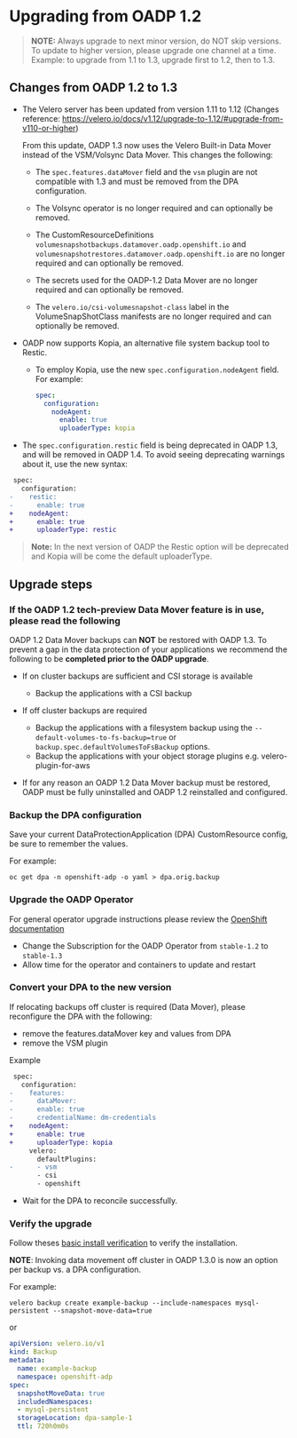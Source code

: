 # Upgrading from OADP 1.2

> **NOTE:** Always upgrade to next minor version, do NOT skip versions. To update to higher version, please upgrade one channel at a time. Example: to upgrade from 1.1 to 1.3, upgrade first to 1.2, then to 1.3.
## Changes from OADP 1.2 to 1.3

- The Velero server has been updated from version 1.11 to 1.12 (Changes reference: https://velero.io/docs/v1.12/upgrade-to-1.12/#upgrade-from-v110-or-higher)

    From this update, OADP 1.3 now uses the Velero Built-in Data Mover instead of the VSM/Volsync Data Mover. This changes the following:

    - The `spec.features.dataMover` field and the `vsm` plugin are not compatible with 1.3 and must be removed from the DPA configuration.

    - The Volsync operator is no longer required and can optionally be removed.

    - The CustomResourceDefinitions `volumesnapshotbackups.datamover.oadp.openshift.io` and `volumesnapshotrestores.datamover.oadp.openshift.io` are no longer required and can optionally be removed.

    - The secrets used for the OADP-1.2 Data Mover are no longer required and can optionally be removed.

    - The `velero.io/csi-volumesnapshot-class` label in the VolumeSnapShotClass manifests are no longer required and can optionally be removed.
    
- OADP now supports Kopia, an alternative file system backup tool to Restic.

    - To employ Kopia, use the new `spec.configuration.nodeAgent` field. For example:

        ```yaml
        spec:
          configuration:
            nodeAgent:
              enable: true
              uploaderType: kopia
        ```

- The `spec.configuration.restic` field is being deprecated in OADP 1.3, and will be removed in OADP 1.4. To avoid seeing deprecating warnings about it, use the new syntax:
```diff
 spec:
   configuration:
-    restic:
-      enable: true
+    nodeAgent:
+      enable: true
+      uploaderType: restic
```

> **Note:** In the next version of OADP the Restic option will be deprecated and Kopia will be come the default uploaderType.

## Upgrade steps

### If the OADP 1.2 tech-preview Data Mover feature is in use, please read the following

OADP 1.2 Data Mover backups can **NOT** be restored with OADP 1.3. To prevent a gap in the data protection of your applications we recommend the following to be **completed prior to the OADP upgrade**.

* If on cluster backups are sufficient and CSI storage is available
  * Backup the applications with a CSI backup

* If off cluster backups are required
  * Backup the applications with a filesystem backup using the `--default-volumes-to-fs-backup=true` or `backup.spec.defaultVolumesToFsBackup` options.
  * Backup the applications with your object storage  plugins e.g. velero-plugin-for-aws

* If for any reason an OADP 1.2 Data Mover backup must be restored, OADP must be fully uninstalled and OADP 1.2 reinstalled and configured.

### Backup the DPA configuration

Save your current DataProtectionApplication (DPA) CustomResource config, be sure to remember the values.

For example:
```
oc get dpa -n openshift-adp -o yaml > dpa.orig.backup 
```

### Upgrade the OADP Operator

For general operator upgrade instructions please review the [OpenShift documentation](https://docs.openshift.com/container-platform/4.13/operators/admin/olm-upgrading-operators.html)
* Change the Subscription for the OADP Operator from `stable-1.2` to `stable-1.3`
* Allow time for the operator and containers to update and restart

### Convert your DPA to the new version

If relocating backups off cluster is required (Data Mover), please reconfigure the DPA with the following:

* remove the features.dataMover key and values from DPA
* remove the VSM plugin 

Example
```diff
 spec:
   configuration:
-    features:
-      dataMover:
-      enable: true
-      credentialName: dm-credentials
+    nodeAgent:
+      enable: true
+      uploaderType: kopia
     velero:
       defaultPlugins:
-      - vsm
       - csi
       - openshift
```

* Wait for the DPA to reconcile successfully.

### Verify the upgrade 

Follow theses [basic install verification](../docs/install_olm.md#verify-install) to verify the installation.

**NOTE**: Invoking data movement off cluster in OADP 1.3.0 is now an option per backup vs. a DPA configuration.

For example:

```
velero backup create example-backup --include-namespaces mysql-persistent --snapshot-move-data=true
```
or
```yaml
apiVersion: velero.io/v1
kind: Backup
metadata:
  name: example-backup
  namespace: openshift-adp
spec:
  snapshotMoveData: true
  includedNamespaces:
  - mysql-persistent
  storageLocation: dpa-sample-1
  ttl: 720h0m0s
```